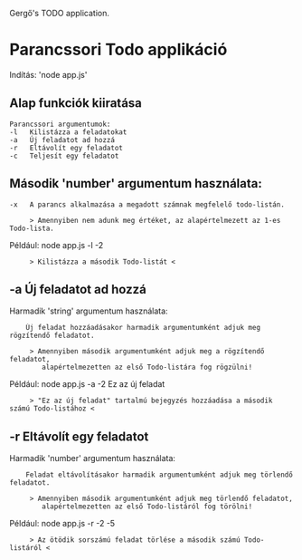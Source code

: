 Gergő's TODO application.


Parancssori Todo applikáció
=============================
Indítás: 'node app.js'

## Alap funkciók kiiratása

    Parancssori argumentumok:
    -l   Kilistázza a feladatokat
    -a   Új feladatot ad hozzá 
    -r   Eltávolít egy feladatot
    -c   Teljesít egy feladatot


##  Második 'number' argumentum használata:
    -x   A parancs alkalmazása a megadott számnak megfelelő todo-listán.

         > Amennyiben nem adunk meg értéket, az alapértelmezett az 1-es Todo-lista.
    
Például: node app.js -l -2 

         > Kilistázza a második Todo-listát <


##  -a   Új feladatot ad hozzá 

Harmadik 'string' argumentum használata:

        Új feladat hozzáadásakor harmadik argumentumként adjuk meg rögzítendő feladatot.

         > Amennyiben második argumentumként adjuk meg a rögzítendő feladatot, 
            alapértelmezetten az első Todo-listára fog rögzülni!

Például: node app.js -a -2 Ez az új feladat

         > "Ez az új feladat" tartalmú bejegyzés hozzáadása a második számú Todo-listához <


##  -r   Eltávolít egy feladatot 

Harmadik 'number' argumentum használata:

        Feladat eltávolításakor harmadik argumentumként adjuk meg törlendő feladatot.

         > Amennyiben második argumentumként adjuk meg törlendő feladatot, 
            alapértelmezetten az első Todo-listáról fog törölni!

Például: node app.js -r -2 -5

         > Az ötödik sorszámú feladat törlése a második számú Todo-listáról <
